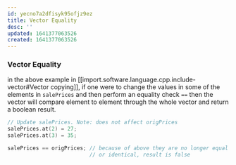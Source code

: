 ```yaml
---
id: yecno7a2dfisyk95ofjz9ez
title: Vector Equality
desc: ''
updated: 1641377063526
created: 1641377063526
---
```



### Vector Equality

in the above example in [[import.software.language.cpp.include-vector#Vector copying]], if one were to change the values in some of the elements in `salePrices` and then perform an equality check `==` then the vector will compare element to element through the whole vector and return a boolean result.

```cpp
// Update salePrices. Note: does not affect origPrices
salePrices.at(2) = 27;
salePrices.at(3) = 35;

salePrices == origPrices; // because of above they are no longer equal
						  // or identical, result is false
```
